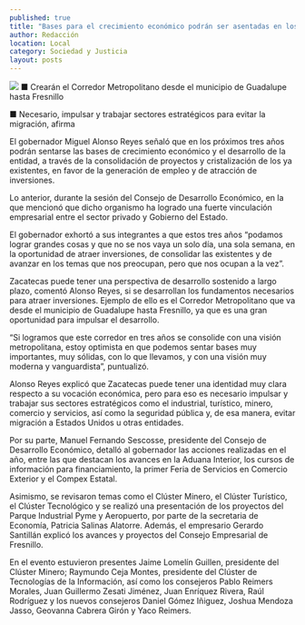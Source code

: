 ```yaml
---
published: true
title: "Bases para el crecimiento económico podrán ser asentadas en los próximos tres años: MAR"
author: Redacción
location: Local
category: Sociedad y Justicia
layout: posts
---
```


![](http://i.imgur.com/fN2JtZXm.jpg)
■ Crearán el Corredor Metropolitano desde el municipio de Guadalupe hasta Fresnillo

■ Necesario, impulsar y trabajar sectores estratégicos para evitar la migración, afirma

El gobernador Miguel Alonso Reyes señaló que en los próximos tres años podrán sentarse las bases de crecimiento económico y el desarrollo de la entidad, a través de la consolidación de proyectos y cristalización de los ya existentes, en favor de la generación de empleo y de atracción de inversiones.

Lo anterior, durante la sesión del Consejo de Desarrollo Económico, en la que mencionó que dicho organismo ha logrado una fuerte vinculación empresarial entre el sector privado y Gobierno del Estado.

El gobernador exhortó a sus integrantes a que estos tres años “podamos lograr grandes cosas y que no se nos vaya un solo día, una sola semana, en la oportunidad de atraer inversiones, de consolidar las existentes y de avanzar en los temas que nos preocupan, pero que nos ocupan a la vez”.

Zacatecas puede tener una perspectiva de desarrollo sostenido a largo plazo, comentó Alonso Reyes, si se desarrollan los fundamentos necesarios para atraer inversiones. Ejemplo de ello es el Corredor Metropolitano que va desde el municipio de Guadalupe hasta Fresnillo, ya que es una gran oportunidad para impulsar el desarrollo.

“Si logramos que este corredor en tres años se consolide con una visión metropolitana, estoy optimista en que podemos sentar bases muy importantes, muy sólidas, con lo que llevamos, y con una visión muy moderna y vanguardista”, puntualizó.

Alonso Reyes explicó que Zacatecas puede tener una identidad muy clara respecto a su vocación económica, pero para eso es necesario impulsar y trabajar sus sectores estratégicos como el industrial, turístico, minero, comercio y servicios, así como la seguridad pública y, de esa manera, evitar migración a Estados Unidos u otras entidades.

Por su parte, Manuel Fernando Sescosse, presidente del Consejo de Desarrollo Económico, detalló al gobernador las acciones realizadas en el año, entre las que destacan los avances en la Aduana Interior, los cursos de información para financiamiento, la primer Feria de Servicios en Comercio Exterior y el Compex Estatal.

Asimismo, se revisaron temas como el Clúster Minero, el Clúster Turístico, el Clúster Tecnológico y  se realizó una presentación de los proyectos del Parque Industrial Pyme y Aeropuerto, por parte de la secretaria de Economía, Patricia Salinas Alatorre.
Además, el empresario Gerardo Santillán explicó los avances y proyectos del Consejo Empresarial de Fresnillo.

En el evento estuvieron presentes Jaime Lomelín Guillen, presidente del Clúster Minero; Raymundo Ceja Montes, presidente del Clúster de Tecnologías de la Información, así como los consejeros Pablo Reimers Morales, Juan Guillermo Zesati Jiménez, Juan Enríquez Rivera, Raúl Rodríguez y los nuevos consejeros Daniel Gómez Iñiguez, Joshua Mendoza Jasso, Geovanna Cabrera Girón y Yaco Reimers.
